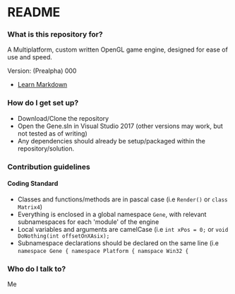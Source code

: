 # README #

### What is this repository for? ###

A Multiplatform, custom written OpenGL game engine, designed for ease of use and speed.

Version: (Prealpha) 000
* [Learn Markdown](https://bitbucket.org/tutorials/markdowndemo)

### How do I get set up? ###
  - Download/Clone the repository
  - Open the Gene.sln in Visual Studio 2017 (other versions may work, but not tested as of writing)
  - Any dependencies should already be setup/packaged within the repository/solution.

### Contribution guidelines ###

#### Coding Standard
  - Classes and functions/methods are in pascal case (i.e `Render()` or `class Matrix4`)
  - Everything is enclosed in a global namespace `Gene`, with relevant subnamespaces for each 'module' of the engine
  - Local variables and arguments are camelCase (i.e `int xPos = 0;` or `void DoNothing(int offsetOnXAsix);`
  - Subnamespace declarations should be declared on the same line (i.e `namespace Gene { namespace Platform { namspace Win32 {`
  
### Who do I talk to? ###
Me
